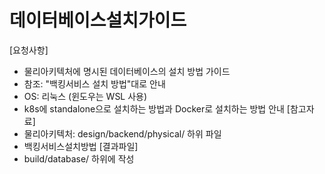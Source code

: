 # 데이터베이스설치가이드 
[요청사항]
- 물리아키텍처에 명시된 데이터베이스의 설치 방법 가이드  
- 참조: "백킹서비스 설치 방법"대로 안내 
- OS: 리눅스 (윈도우는 WSL 사용)
- k8s에 standalone으로 설치하는 방법과 Docker로 설치하는 방법 안내
[참고자료]
- 물리아키텍처: design/backend/physical/ 하위 파일 
- 백킹서비스설치방법
[결과파일]
- build/database/ 하위에 작성 
